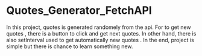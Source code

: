 # Quotes_Generator_FetchAPI

In this project, quotes is generated randomely from the api.
For to get new quotes , there is a button to click and get next quotes.
In other hand, there is also setInterval used to get automatically new quotes .
In the end, project is simple but there is chance to learn something new.

